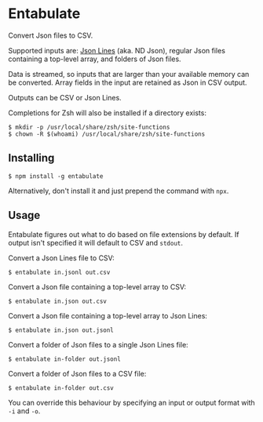 Entabulate
==========

Convert Json files to CSV.

Supported inputs are: [Json Lines](https://jsonlines.org/) (aka. ND Json), regular Json files containing a top-level array, and folders of Json files.

Data is streamed, so inputs that are larger than your available memory can be converted. Array fields in the input are retained as Json in CSV output.

Outputs can be CSV or Json Lines.

Completions for Zsh will also be installed if a directory exists:

    $ mkdir -p /usr/local/share/zsh/site-functions
    $ chown -R $(whoami) /usr/local/share/zsh/site-functions


Installing
----------

    $ npm install -g entabulate

Alternatively, don't install it and just prepend the command with `npx`.

Usage
-----

Entabulate figures out what to do based on file extensions by default. If output isn't specified it will default to CSV and `stdout`.

Convert a Json Lines file to CSV:

    $ entabulate in.jsonl out.csv

Convert a Json file containing a top-level array to CSV:

    $ entabulate in.json out.csv

Convert a Json file containing a top-level array to Json Lines:

    $ entabulate in.json out.jsonl

Convert a folder of Json files to a single Json Lines file:

    $ entabulate in-folder out.jsonl

Convert a folder of Json files to a CSV file:

    $ entabulate in-folder out.csv

You can override this behaviour by specifying an input or output format with `-i` and `-o`.
